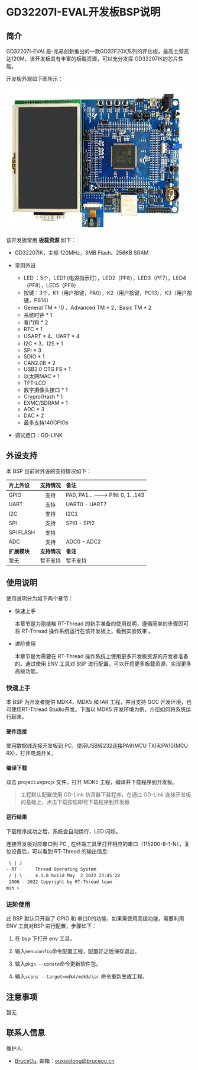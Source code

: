 # GD32207I-EVAL开发板BSP说明

## 简介

GD32207I-EVAL是-兆易创新推出的一款GD32F20X系列的评估板，最高主频高达120M，该开发板具有丰富的板载资源，可以充分发挥 GD32207IK的芯片性能。

开发板外观如下图所示：

![board](figures/board.jpg)

该开发板常用 **板载资源** 如下：

- GD32207IK，主频 120MHz，3MB Flash、256KB SRAM

- 常用外设

  - LED ：5个，LED1 (电源指示灯），LED2（PF6），LED3（PF7），LED4（PF8），LED5（PF9）
  - 按键：3个，K1（用户按键，PA0），K2（用户按键，PC13），K3（用户按键，PB14）  
  - General TM * 10 、Advanced TM * 2、Basic TM * 2
  - 系统时钟 * 1
  - 看门狗 * 2
  - RTC * 1
  - USART * 4、UART * 4
  - I2C * 3、I2S * 1
  - SPI * 3
  - SDIO * 1
  - CAN2.0B * 2
  - USB2.0 OTG FS * 1
  - 以太网MAC * 1
  - TFT-LCD
  - 数字摄像头接口 * 1 
  - Crypro/Hash * 1
  - EXMC/SDRAM * 1
  - ADC * 3
  - DAC * 2
  - 最多支持140GPIOs
  
- 调试接口：GD-LINK

## 外设支持

本 BSP 目前对外设的支持情况如下：

| **片上外设**  | **支持情况** | **备注**                                |
|:--------- |:--------:|:------------------------------------- |
| GPIO      | 支持       | PA0, PA1... ---> PIN: 0, 1...143 |
| UART      | 支持       | UART0 - UART7                        |
| I2C       | 支持       | I2C1                                  |
| SPI       | 支持       | SPI0 - SPI2                      |
| SPI FLASH | 支持       |                                       |
| ADC       | 支持       | ADC0 - ADC2                          |
| **扩展模块**  | **支持情况** | **备注**                                |
| 暂无        | 暂不支持     | 暂不支持                                  |

## 使用说明

使用说明分为如下两个章节：

- 快速上手
  
  本章节是为刚接触 RT-Thread 的新手准备的使用说明，遵循简单的步骤即可将 RT-Thread 操作系统运行在该开发板上，看到实验效果 。

- 进阶使用
  
  本章节是为需要在 RT-Thread 操作系统上使用更多开发板资源的开发者准备的。通过使用 ENV 工具对 BSP 进行配置，可以开启更多板载资源，实现更多高级功能。

### 快速上手

本 BSP 为开发者提供 MDK4、MDK5 和 IAR 工程，并且支持 GCC 开发环境，也可使用RT-Thread Studio开发。下面以 MDK5 开发环境为例，介绍如何将系统运行起来。

#### 硬件连接

使用数据线连接开发板到 PC，使用USB转232连接PA9(MCU TX)和PA10(MCU RX)，打开电源开关。

#### 编译下载

双击 project.uvprojx 文件，打开 MDK5 工程，编译并下载程序到开发板。

> 工程默认配置使用 GD-Link  仿真器下载程序，在通过 GD-Link  连接开发板的基础上，点击下载按钮即可下载程序到开发板

#### 运行结果

下载程序成功之后，系统会自动运行，LED 闪烁。

连接开发板对应串口到 PC , 在终端工具里打开相应的串口（115200-8-1-N），复位设备后，可以看到 RT-Thread 的输出信息:

```bash
 \ | /
- RT -     Thread Operating System
 / | \     4.1.0 build May  2 2022 23:45:28
 2006 - 2022 Copyright by RT-Thread team
msh >
```

### 进阶使用

此 BSP 默认只开启了 GPIO 和 串口0的功能，如果需使用高级功能，需要利用 ENV 工具对BSP 进行配置，步骤如下：

1. 在 bsp 下打开 env 工具。

2. 输入`menuconfig`命令配置工程，配置好之后保存退出。

3. 输入`pkgs --update`命令更新软件包。

4. 输入`scons --target=mdk4/mdk5/iar` 命令重新生成工程。

## 注意事项

暂无

## 联系人信息

维护人:

- [BruceOu](https://github.com/Ouxiaolong/), 邮箱：<ouxiaolong@bruceou.cn>